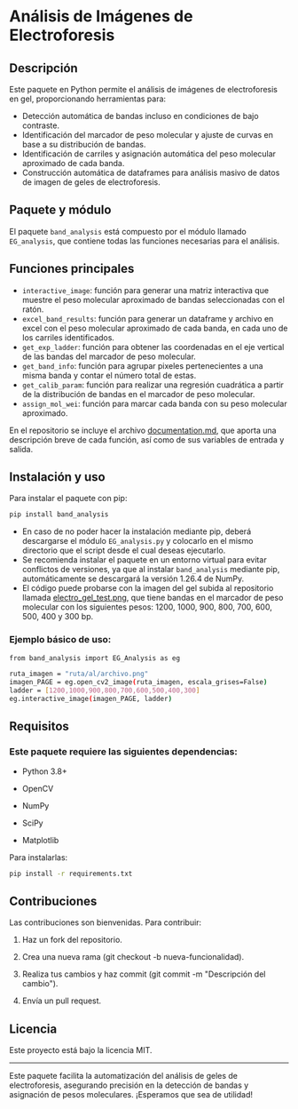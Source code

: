 # Análisis de Imágenes de Electroforesis

## Descripción

Este paquete en Python permite el análisis de imágenes de electroforesis en gel, proporcionando herramientas para:

- Detección automática de bandas incluso en condiciones de bajo contraste.
- Identificación del marcador de peso molecular y ajuste de curvas en base a su distribución de bandas.
- Identificación de carriles y asignación automática del peso molecular aproximado de cada banda.
- Construcción automática de dataframes para análisis masivo de datos de imagen de geles de electroforesis.

## Paquete y módulo

El paquete `band_analysis` está compuesto por el módulo llamado `EG_analysis`, que contiene todas las funciones necesarias para el análisis.

## Funciones principales
- `interactive_image`: función para generar una matriz interactiva que muestre el peso molecular aproximado de bandas seleccionadas con el ratón.
- `excel_band_results`: función para generar un dataframe y archivo en excel con el peso molecular aproximado de cada banda, en cada uno de los carriles identificados.
- `get_exp_ladder`: función para obtener las coordenadas en el eje vertical de las bandas del marcador de peso molecular.
- `get_band_info`: función para agrupar pixeles pertenecientes a una misma banda y contar el número total de estas.
- `get_calib_param`: función para realizar una regresión cuadrática a partir de la distribución de bandas en el marcador de peso molecular.
- `assign_mol_wei`: función para marcar cada banda con su peso molecular aproximado.

En el repositorio se incluye el archivo [documentation.md](documentation.md), que aporta una descripción breve de cada función, así como de sus variables de entrada y salida.

## Instalación y uso

Para instalar el paquete con pip:
```bash
pip install band_analysis
```

- En caso de no poder hacer la instalación mediante pip, deberá descargarse el módulo `EG_analysis.py` y colocarlo en el mismo directorio que el script desde el cual deseas ejecutarlo.
- Se recomienda instalar el paquete en un entorno virtual para evitar conflictos de versiones, ya que al instalar `band_analysis` mediante pip, automáticamente se descargará la versión 1.26.4 de NumPy.
- El código puede probarse con la imagen del gel subida al repositorio llamada [electro_gel_test.png](electro_gel_test.png), que tiene bandas en el marcador de peso molecular con los siguientes pesos: 1200, 1000, 900, 800, 700, 600, 500, 400 y 300 bp.

### Ejemplo básico de uso:
```bash
from band_analysis import EG_Analysis as eg

ruta_imagen = "ruta/al/archivo.png"
imagen_PAGE = eg.open_cv2_image(ruta_imagen, escala_grises=False)
ladder = [1200,1000,900,800,700,600,500,400,300]
eg.interactive_image(imagen_PAGE, ladder)
```
## Requisitos

### Este paquete requiere las siguientes dependencias:

- Python 3.8+

- OpenCV

- NumPy

- SciPy

- Matplotlib

Para instalarlas:

```bash
pip install -r requirements.txt
```

## Contribuciones

Las contribuciones son bienvenidas. Para contribuir:

1. Haz un fork del repositorio.

2. Crea una nueva rama (git checkout -b nueva-funcionalidad).

3. Realiza tus cambios y haz commit (git commit -m "Descripción del cambio").

4. Envía un pull request.

## Licencia
Este proyecto está bajo la licencia MIT.

---
Este paquete facilita la automatización del análisis de geles de electroforesis, asegurando precisión en la detección de bandas y asignación de pesos moleculares. ¡Esperamos que sea de utilidad!


